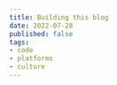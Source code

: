 ```yaml
---
title: Building this blog
date: 2022-07-28
published: false
tags:
- code
- platforms
- culture
---
```


